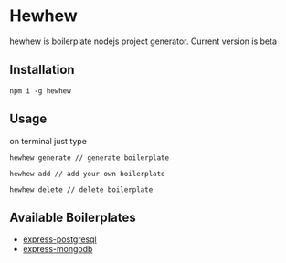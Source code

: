 # Hewhew

hewhew is boilerplate nodejs project generator. Current version is beta

## Installation

```
npm i -g hewhew
```

## Usage

on terminal just type

```
hewhew generate // generate boilerplate

hewhew add // add your own boilerplate

hewhew delete // delete boilerplate
```

## Available Boilerplates

- [express-postgresql](https://github.com/akane10/hewhew/tree/master/boilerplates/express-postgresql)
- [express-mongodb](https://github.com/akane10/hewhew/tree/master/boilerplates/express-mongodb)
